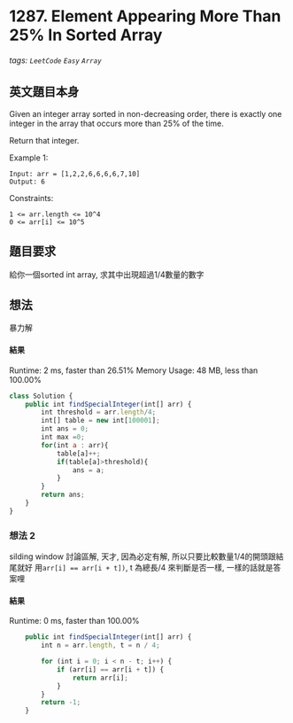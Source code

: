 # 1287. Element Appearing More Than 25% In Sorted Array
###### tags: `LeetCode` `Easy` `Array`

## 英文題目本身
Given an integer array sorted in non-decreasing order, there is exactly one integer in the array that occurs more than 25% of the time.

Return that integer.

 

Example 1:
```
Input: arr = [1,2,2,6,6,6,6,7,10]
Output: 6
```

Constraints:
```
1 <= arr.length <= 10^4
0 <= arr[i] <= 10^5
```
## 題目要求
給你一個sorted int array, 求其中出現超過1/4數量的數字
## 想法
暴力解
#### 結果
Runtime: 2 ms, faster than 26.51%
Memory Usage: 48 MB, less than 100.00%
```javascript
class Solution {
    public int findSpecialInteger(int[] arr) {
        int threshold = arr.length/4;
        int[] table = new int[100001];
        int ans = 0;
        int max =0;
        for(int a : arr){
            table[a]++;
            if(table[a]>threshold){
                ans = a;
            }
        }
        return ans;
    }
}
```

### 想法 2
silding window
討論區解, 天才, 因為必定有解, 所以只要比較數量1/4的開頭跟結尾就好
用`arr[i] == arr[i + t])`, t 為總長/4
來判斷是否一樣, 一樣的話就是答案哩
#### 結果
Runtime: 0 ms, faster than 100.00%
```javascript
    public int findSpecialInteger(int[] arr) {
        int n = arr.length, t = n / 4;

        for (int i = 0; i < n - t; i++) {
            if (arr[i] == arr[i + t]) {
                return arr[i];
            }
        }
        return -1;
    }
```